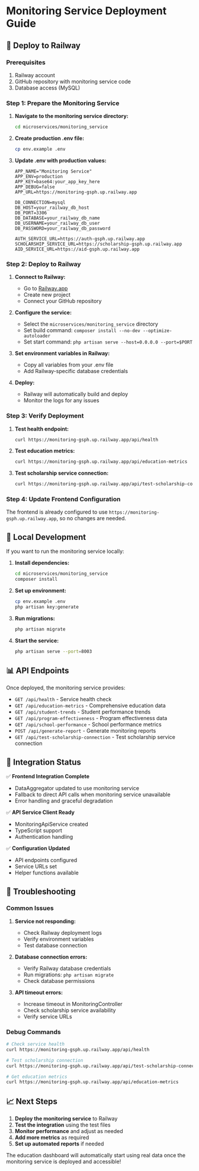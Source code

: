 # Monitoring Service Deployment Guide

## 🚀 Deploy to Railway

### Prerequisites
1. Railway account
2. GitHub repository with monitoring service code
3. Database access (MySQL)

### Step 1: Prepare the Monitoring Service

1. **Navigate to the monitoring service directory:**
   ```bash
   cd microservices/monitoring_service
   ```

2. **Create production .env file:**
   ```bash
   cp env.example .env
   ```

3. **Update .env with production values:**
   ```env
   APP_NAME="Monitoring Service"
   APP_ENV=production
   APP_KEY=base64:your_app_key_here
   APP_DEBUG=false
   APP_URL=https://monitoring-gsph.up.railway.app

   DB_CONNECTION=mysql
   DB_HOST=your_railway_db_host
   DB_PORT=3306
   DB_DATABASE=your_railway_db_name
   DB_USERNAME=your_railway_db_user
   DB_PASSWORD=your_railway_db_password

   AUTH_SERVICE_URL=https://auth-gsph.up.railway.app
   SCHOLARSHIP_SERVICE_URL=https://scholarship-gsph.up.railway.app
   AID_SERVICE_URL=https://aid-gsph.up.railway.app
   ```

### Step 2: Deploy to Railway

1. **Connect to Railway:**
   - Go to [Railway.app](https://railway.app)
   - Create new project
   - Connect your GitHub repository

2. **Configure the service:**
   - Select the `microservices/monitoring_service` directory
   - Set build command: `composer install --no-dev --optimize-autoloader`
   - Set start command: `php artisan serve --host=0.0.0.0 --port=$PORT`

3. **Set environment variables in Railway:**
   - Copy all variables from your .env file
   - Add Railway-specific database credentials

4. **Deploy:**
   - Railway will automatically build and deploy
   - Monitor the logs for any issues

### Step 3: Verify Deployment

1. **Test health endpoint:**
   ```bash
   curl https://monitoring-gsph.up.railway.app/api/health
   ```

2. **Test education metrics:**
   ```bash
   curl https://monitoring-gsph.up.railway.app/api/education-metrics
   ```

3. **Test scholarship service connection:**
   ```bash
   curl https://monitoring-gsph.up.railway.app/api/test-scholarship-connection
   ```

### Step 4: Update Frontend Configuration

The frontend is already configured to use `https://monitoring-gsph.up.railway.app`, so no changes are needed.

## 🔧 Local Development

If you want to run the monitoring service locally:

1. **Install dependencies:**
   ```bash
   cd microservices/monitoring_service
   composer install
   ```

2. **Set up environment:**
   ```bash
   cp env.example .env
   php artisan key:generate
   ```

3. **Run migrations:**
   ```bash
   php artisan migrate
   ```

4. **Start the service:**
   ```bash
   php artisan serve --port=8003
   ```

## 📊 API Endpoints

Once deployed, the monitoring service provides:

- `GET /api/health` - Service health check
- `GET /api/education-metrics` - Comprehensive education data
- `GET /api/student-trends` - Student performance trends
- `GET /api/program-effectiveness` - Program effectiveness data
- `GET /api/school-performance` - School performance metrics
- `POST /api/generate-report` - Generate monitoring reports
- `GET /api/test-scholarship-connection` - Test scholarship service connection

## 🎯 Integration Status

✅ **Frontend Integration Complete**
- DataAggregator updated to use monitoring service
- Fallback to direct API calls when monitoring service unavailable
- Error handling and graceful degradation

✅ **API Service Client Ready**
- MonitoringApiService created
- TypeScript support
- Authentication handling

✅ **Configuration Updated**
- API endpoints configured
- Service URLs set
- Helper functions available

## 🚨 Troubleshooting

### Common Issues

1. **Service not responding:**
   - Check Railway deployment logs
   - Verify environment variables
   - Test database connection

2. **Database connection errors:**
   - Verify Railway database credentials
   - Run migrations: `php artisan migrate`
   - Check database permissions

3. **API timeout errors:**
   - Increase timeout in MonitoringController
   - Check scholarship service availability
   - Verify service URLs

### Debug Commands

```bash
# Check service health
curl https://monitoring-gsph.up.railway.app/api/health

# Test scholarship connection
curl https://monitoring-gsph.up.railway.app/api/test-scholarship-connection

# Get education metrics
curl https://monitoring-gsph.up.railway.app/api/education-metrics
```

## 📈 Next Steps

1. **Deploy the monitoring service** to Railway
2. **Test the integration** using the test files
3. **Monitor performance** and adjust as needed
4. **Add more metrics** as required
5. **Set up automated reports** if needed

The education dashboard will automatically start using real data once the monitoring service is deployed and accessible!
